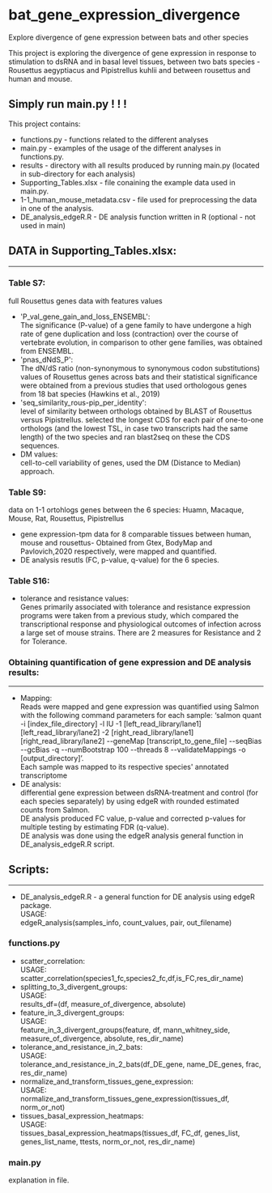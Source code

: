 # bat_gene_expression_divergence
Explore divergence of gene expression between bats and other species


This project is exploring the divergence of gene expression in response to stimulation to dsRNA and in basal level tissues, between two bats species - Rousettus aegyptiacus and Pipistrellus kuhlii and between rousettus and human and mouse. 

## Simply run main.py ! ! !

This project contains: 
- functions.py - functions related to the different analyses
- main.py - examples of the usage of the different analyses in functions.py. 
- results - directory with all results produced by running main.py (located in sub-directory for each analysis)
- Supporting_Tables.xlsx - file conaining the example data used in main.py.  
- 1-1_human_mouse_metadata.csv - file used for preprocessing the data in one of the analysis.
- DE_analysis_edgeR.R - DE analysis function written in R (optional - not used in main)
 

## DATA in Supporting_Tables.xlsx: 
---------------------------------
### Table S7: 
full Rousettus genes data with features values
- 'P_val_gene_gain_and_loss_ENSEMBL':    
The significance (P-value) of a gene family to have undergone a high rate of gene duplication and loss (contraction) over the course of vertebrate evolution, in comparison to other gene families, was obtained from ENSEMBL.
- 'pnas_dNdS_P':    
The dN/dS ratio (non-synonymous to synonymous codon substitutions) values of Rousettus genes across bats and their statistical significance were obtained from a previous studies that used orthologous genes from 18 bat species (Hawkins et al., 2019)
- 'seq_similarity_rous-pip_per_identity':     
level of similarity between orthologs obtained by BLAST of Rousettus versus Pipistrellus. selected the longest CDS for each pair of one-to-one orthologs (and the lowest TSL, in case two transcripts had the same length) of the two species and ran blast2seq on these the CDS sequences. 
- DM values:    
cell-to-cell variability of genes, used the DM (Distance to Median) approach.

### Table S9: 
data on 1-1 ortohlogs genes between the 6 species: Huamn, Macaque, Mouse, Rat, Rousettus, Pipistrellus
- gene expression-tpm data for 8 comparable tissues between human, mouse and rousettus-
Obtained from Gtex, BodyMap and Pavlovich,2020 respectively, were mapped and quantified. 
- DE analysis resutls (FC, p-value, q-value) for the 6 species.

### Table S16:
- tolerance and resistance values:   
Genes primarily associated with tolerance and resistance expression programs were taken from a previous study, which compared the transcriptional response and physiological outcomes of infection across a large set of mouse strains. There are 2 measures for Resistance and 2 for Tolerance. 


### Obtaining quantification of gene expression and DE analysis results:
----------------------------------------------------------------------
- Mapping:   
Reads were mapped and gene expression was quantified using Salmon with the following command parameters for each sample: ‘salmon quant -i [index_file_directory] -l IU -1 [left_read_library/lane1] [left_read_library/lane2] -2 [right_read_library/lane1] [right_read_library/lane2] --geneMap [transcript_to_gene_file] --seqBias --gcBias -q --numBootstrap 100 --threads 8 --validateMappings -o [output_directory]’.   
Each sample was mapped to its respective species' annotated transcriptome
- DE analysis:   
differential gene expression between dsRNA-treatment and control (for each species separately) by using edgeR with rounded estimated counts from Salmon.   
DE analysis produced FC value, p-value and corrected p-values for multiple testing by estimating FDR (q-value).   
DE analysis was done using the edgeR analysis general function in DE_analysis_edgeR.R script.   


## Scripts: 
--------
- DE_analysis_edgeR.R - a general function for DE analysis using edgeR package.   
USAGE:   
edgeR_analysis(samples_info, count_values, pair, out_filename) 


### functions.py
- scatter_correlation:  
USAGE:  
scatter_correlation(species1_fc,species2_fc,df,is_FC,res_dir_name)
- splitting_to_3_divergent_groups:   
USAGE:  
results_df=(df, measure_of_divergence, absolute)
- feature_in_3_divergent_groups:   
USAGE:  
feature_in_3_divergent_groups(feature, df, mann_whitney_side, measure_of_divergence, absolute, res_dir_name)
- tolerance_and_resistance_in_2_bats:   
USAGE:  
tolerance_and_resistance_in_2_bats(df_DE_gene, name_DE_genes, frac, res_dir_name)
- normalize_and_transform_tissues_gene_expression:   
USAGE:  
normalize_and_transform_tissues_gene_expression(tissues_df, norm_or_not)
- tissues_basal_expression_heatmaps:   
USAGE:   
tissues_basal_expression_heatmaps(tissues_df, FC_df, genes_list, genes_list_name, ttests, norm_or_not, res_dir_name)

### main.py
explanation in file.
